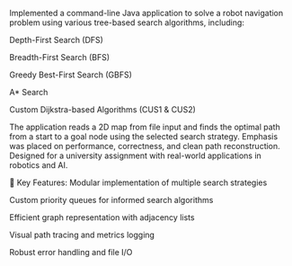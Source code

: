 Implemented a command-line Java application to solve a robot navigation problem using various tree-based search algorithms, including:

Depth-First Search (DFS)

Breadth-First Search (BFS)

Greedy Best-First Search (GBFS)

A* Search

Custom Dijkstra-based Algorithms (CUS1 & CUS2)

The application reads a 2D map from file input and finds the optimal path from a start to a goal node using the selected search strategy. Emphasis was placed on performance, correctness, and clean path reconstruction. Designed for a university assignment with real-world applications in robotics and AI.

📌 Key Features:
Modular implementation of multiple search strategies

Custom priority queues for informed search algorithms

Efficient graph representation with adjacency lists

Visual path tracing and metrics logging

Robust error handling and file I/O

